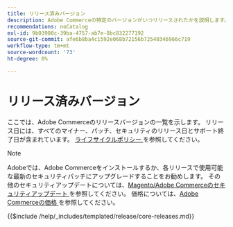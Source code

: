 ```yaml
---
title: リリース済みバージョン
description: Adobe Commerceの特定のバージョンがいつリリースされたかを説明します。
recommendations: noCatalog
exl-id: 9b03900c-39ba-4757-ab7e-8bc832277192
source-git-commit: afe6b8ba4c1592e068b72156b72540346966c719
workflow-type: tm+mt
source-wordcount: '73'
ht-degree: 0%

---
```


# リリース済みバージョン

ここでは、Adobe Commerceのリリースバージョンの一覧を示します。 リリース日には、すべてのマイナー、パッチ、セキュリティのリリース日とサポート終了日が含まれています。 [ ライフサイクルポリシー ](lifecycle-policy.md) を参照してください。

>[!NOTE]
>
>Adobeでは、Adobe Commerceをインストールするか、各リリースで使用可能な最新のセキュリティパッチにアップグレードすることをお勧めします。
>その他のセキュリティアップデートについては、[Magento/Adobe Commerceのセキュリティアップデート ](https://helpx.adobe.com/jp/security/products/magento.html) を参照してください。
>価格については、[Adobe Commerceの価格 ](https://business.adobe.com/products/magento/pricing.html) を参照してください。

{{$include /help/_includes/templated/release/core-releases.md}}
